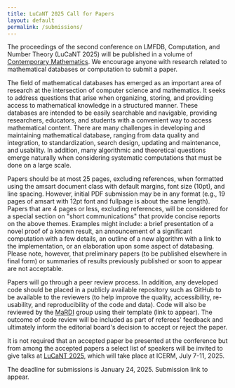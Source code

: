 ```yaml
---
title: LuCaNT 2025 Call for Papers
layout: default
permalink: /submissions/
---
```


<p>The proceedings of the second conference on LMFDB, Computation, and Number Theory (LuCaNT 2025) will be published in a volume of <a href="https://www.ams.org/books/conm/">Contemporary Mathematics</a>. We encourage anyone with research related to mathematical databases or computation to submit a paper.</p>

<p>The field of mathematical databases has emerged as an important area of research at the intersection of computer science and mathematics.  It seeks to address questions that arise when organizing, storing, and providing access to mathematical knowledge in a structured manner.  These databases are intended to be easily searchable and navigable, providing researchers, educators, and students with a convenient way to access mathematical content.  There are many challenges in developing and maintaining mathematical database, ranging from data quality and integration, to standardization, search design, updating and maintenance, and usability.  In addition, many algorithmic and theoretical questions emerge naturally when considering systematic computations that must be done on a large scale.</p>

<p>Papers should be at most 25 pages, excluding references, when formatted using the amsart document class with default margins, font size (10pt), and line spacing. However, initial PDF submission may be in any format (e.g., 19 pages of amsart with 12pt font and fullpage is about the same length).  Papers that are 4 pages or less, excluding references, will be considered for a special section on "short communications" that provide concise reports on the above themes.  Examples might include: a brief presentation of a novel proof of a known result, an announcement of a significant computation with a few details, an outline of a new algorithm with a link to the implementation, or an elaboration upon some aspect of databasing.  Please note, however, that preliminary papers (to be published elsewhere in final form) or summaries of results previously published or soon to appear are not acceptable.</p>

<p>Papers will go through a peer review process. In addition, any developed code should be placed in a publicly available repository such as GitHub to be available to the reviewers (to help improve the quality, accessibility, re-usability, and reproducibility of the code and data).  Code will also be reviewed by the <a href="https://www.mardi4nfdi.de/about/mission">MaRDI</a> group using their template (link to appear).  The outcome of code review will be included as part of referees' feedback and ultimately inform the editorial board's decision to accept or reject the paper.</p>

<p>It is not required that an accepted paper be presented at the conference but from among the accepted papers a select list of speakers will be invited to give talks at <a href="https://icerm.brown.edu/topical_workshops/tw-25-lucant/">LuCaNT 2025</a>, which will take place at ICERM, July 7-11, 2025.</p>

<p>The deadline for submissions is January 24, 2025.  Submission link to appear.</p>
